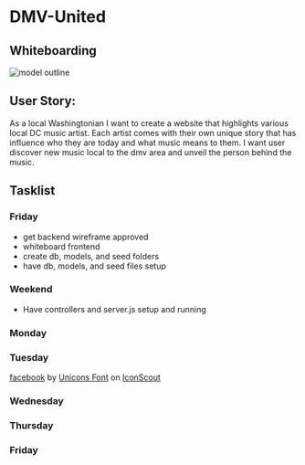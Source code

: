 # DMV-United

## Whiteboarding
![model outline](https://i.imgur.com/KuAMi9R.png)

## User Story:

As a local Washingtonian I want to create a website that highlights various local DC
music artist. 
Each artist comes with their own unique story that has influence who they are today 
and what music means to them. I want user discover new music local to the dmv area
and unveil the person behind the music.


## Tasklist

### Friday

* get backend wireframe approved
* whiteboard frontend
* create db, models, and seed folders
* have db, models, and seed files setup

### Weekend
 
 * Have controllers and server.js setup and running

 ### Monday

 ### Tuesday
 <a href="https://iconscout.com/icons/facebook" class="text-underline font-size-sm" target="_blank">facebook</a> by <a href="https://iconscout.com/contributors/unicons" class="text-underline font-size-sm">Unicons Font</a> on <a href="https://iconscout.com" class="text-underline font-size-sm">IconScout</a>

 ### Wednesday

 ### Thursday

 ### Friday
